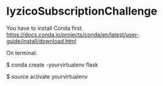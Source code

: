 # IyzicoSubscriptionChallenge

You have to install Conda first. https://docs.conda.io/projects/conda/en/latest/user-guide/install/download.html

On terminal:

$ conda create -yourvirtualenv flask

$ source activate yourvirtualenv
